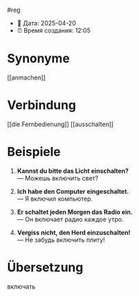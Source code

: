 #reg
- 📍 Дата: 2025-04-20
- ⏰ Время создания: 12:05
# Synonyme
[[anmachen]]
# Verbindung 
[[die Fernbedienung]]
[[ausschalten]]

# Beispiele
1. **Kannst du bitte das Licht einschalten?**  
    — Можешь включить свет?
    
2. **Ich habe den Computer eingeschaltet.**  
    — Я включил компьютер.
    
3. **Er schaltet jeden Morgen das Radio ein.**  
    — Он включает радио каждое утро.
    
4. **Vergiss nicht, den Herd einzuschalten!**  
    — Не забудь включить плиту!
# Übersetzung
включать

